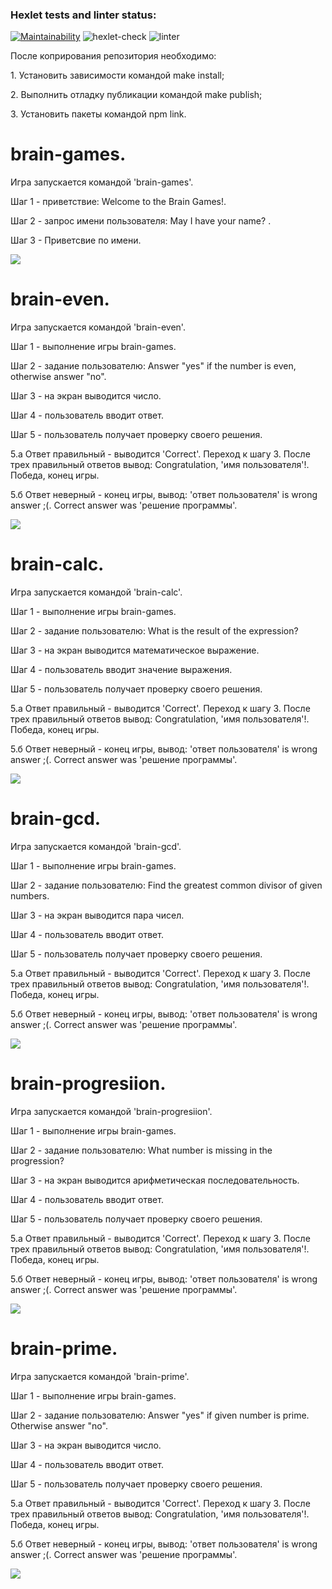 ### Hexlet tests and linter status:

[![Maintainability](https://api.codeclimate.com/v1/badges/71b6d146d6420c09482e/maintainability)](https://codeclimate.com/github/Pakird/frontend-project-lvl1/maintainability)
![hexlet-check](https://github.com/Pakird/frontend-project-lvl1/workflows/hexlet-check/badge.svg)
![linter](https://github.com/Pakird/frontend-project-lvl1/workflows/linter/badge.svg)

После коприрования репозитория необходимо:
<p>1. Установить зависимости командой make install;</p>
<p>2. Выполнить отладку публикации командой make publish;</p>
<p>3. Установить пакеты командой npm link.</p>

<h1>brain-games.</h1> <p>Игра запускается командой 'brain-games'.</p>
<p>Шаг 1 - приветствие: Welcome to the Brain Games!.</p>
<p>Шаг 2 - запрос имени пользователя: May I have your name? .</p>
<p>Шаг 3 - Приветсвие по имени.</p>
<a href="https://asciinema.org/a/rVuNXZ0tu3ONi70R7gRtKWQhD" target="_blank"><img src="https://asciinema.org/a/rVuNXZ0tu3ONi70R7gRtKWQhD.svg" /></a>

<h1>brain-even.</h1>  <p>Игра запускается командой 'brain-even'.</p>
<p>Шаг 1 - выполнение игры brain-games.</p>
<p>Шаг 2 - задание пользователю: Answer "yes" if the number is even, otherwise answer "no".</p>
<p>Шаг 3 - на экран выводится число.</p>
<p>Шаг 4 - пользователь вводит ответ.</p>
<p>Шаг 5 - пользователь получает проверку своего решения.</p>
<p>5.a Ответ правильный - выводится 'Correct'. Переход к шагу 3. После трех правильный ответов вывод: Congratulation, 'имя пользователя'!. Победа, конец игры.</p>
<p>5.б Ответ неверный - конец игры, вывод: 'ответ пользователя' is wrong answer ;(. Correct answer was 'решение программы'.</p>
<a href="https://asciinema.org/a/p7N7sscThXUKJW96Je9ZG9phI" target="_blank"><img src="https://asciinema.org/a/p7N7sscThXUKJW96Je9ZG9phI.svg" /></a>

<h1>brain-calc.</h1>  <p>Игра запускается командой 'brain-calc'.</p>
<p>Шаг 1 - выполнение игры brain-games.</p>
<p>Шаг 2 - задание пользователю: What is the result of the expression?</p>
<p>Шаг 3 - на экран выводится математическое выражение.</p>
<p>Шаг 4 - пользователь вводит значение выражения.</p>
<p>Шаг 5 - пользователь получает проверку своего решения.</p>
<p>5.a Ответ правильный - выводится 'Correct'. Переход к шагу 3. После трех правильный ответов вывод: Congratulation, 'имя пользователя'!. Победа, конец игры.</p>
<p>5.б Ответ неверный - конец игры, вывод: 'ответ пользователя' is wrong answer ;(. Correct answer was 'решение программы'.</p>
<a href="https://asciinema.org/a/mMymm6afkD78e2Ikq7P3Wx8AX" target="_blank"><img src="https://asciinema.org/a/mMymm6afkD78e2Ikq7P3Wx8AX.svg" /></a>

<h1>brain-gcd.</h1>  </p>Игра запускается командой 'brain-gcd'.<p>
<p>Шаг 1 - выполнение игры brain-games.</p>
<p>Шаг 2 - задание пользователю: Find the greatest common divisor of given numbers.</p>
<p>Шаг 3 - на экран выводится пара чисел.</p>
<p>Шаг 4 - пользователь вводит ответ.</p>
<p>Шаг 5 - пользователь получает проверку своего решения.</p>
<p>5.a Ответ правильный - выводится 'Correct'. Переход к шагу 3. После трех правильный ответов вывод: Congratulation, 'имя пользователя'!. Победа, конец игры.</p>
<p>5.б Ответ неверный - конец игры, вывод: 'ответ пользователя' is wrong answer ;(. Correct answer was 'решение программы'.</p>
<a href="https://asciinema.org/a/F28SsbIgvKhHSxHIbr49FJ3R2" target="_blank"><img src="https://asciinema.org/a/F28SsbIgvKhHSxHIbr49FJ3R2.svg" /></a>

<h1>brain-progresiion.</h1>  <p>Игра запускается командой 'brain-progresiion'.</p>
<p>Шаг 1 - выполнение игры brain-games.</p>
<p>Шаг 2 - задание пользователю: What number is missing in the progression?</p>
<p>Шаг 3 - на экран выводится арифметическая последовательность.</p>
<p>Шаг 4 - пользователь вводит ответ.</p>
<p>Шаг 5 - пользователь получает проверку своего решения.</p>
<p>5.a Ответ правильный - выводится 'Correct'. Переход к шагу 3. После трех правильный ответов вывод: Congratulation, 'имя пользователя'!. Победа, конец игры.</p>
<p>5.б Ответ неверный - конец игры, вывод: 'ответ пользователя' is wrong answer ;(. Correct answer was 'решение программы'.</p>
<a href="https://asciinema.org/a/HL0NaOK5e6kvRyaQixDz9MbGw" target="_blank"><img src="https://asciinema.org/a/HL0NaOK5e6kvRyaQixDz9MbGw.svg" /></a>

<h1>brain-prime.</h1>  <p>Игра запускается командой 'brain-prime'.</p>
<p>Шаг 1 - выполнение игры brain-games.</p>
<p>Шаг 2 - задание пользователю: Answer "yes" if given number is prime. Otherwise answer "no".</p>
<p>Шаг 3 - на экран выводится число.</p>
<p>Шаг 4 - пользователь вводит ответ.</p>
<p>Шаг 5 - пользователь получает проверку своего решения.</p>
<p>5.a Ответ правильный - выводится 'Correct'. Переход к шагу 3. После трех правильный ответов вывод: Congratulation, 'имя пользователя'!. Победа, конец игры.</p>
<p>5.б Ответ неверный - конец игры, вывод: 'ответ пользователя' is wrong answer ;(. Correct answer was 'решение программы'.</p>
<a href="https://asciinema.org/a/GTfR9MK9dcQnwfNRH2gC6VJou" target="_blank"><img src="https://asciinema.org/a/GTfR9MK9dcQnwfNRH2gC6VJou.svg" /></a>